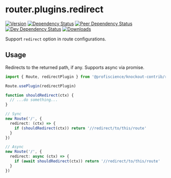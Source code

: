 # router.plugins.redirect

[![Version][npm-version-shield]][npm]
[![Dependency Status][david-dm-shield]][david-dm]
[![Peer Dependency Status][david-dm-peer-shield]][david-dm-peer]
[![Dev Dependency Status][david-dm-dev-shield]][david-dm-dev]
[![Downloads][npm-stats-shield]][npm-stats]

[david-dm]: https://david-dm.org/Profiscience/knockout-contrib?path=packages/router.plugins.redirect
[david-dm-shield]: https://david-dm.org/Profiscience/knockout-contrib/status.svg?path=packages/router.plugins.redirect
[david-dm-peer]: https://david-dm.org/Profiscience/knockout-contrib?path=packages/router.plugins.redirect&type=peer
[david-dm-peer-shield]: https://david-dm.org/Profiscience/knockout-contrib/peer-status.svg?path=packages/router.plugins.redirect
[david-dm-dev]: https://david-dm.org/Profiscience/knockout-contrib?path=packages/router.plugins.redirect&type=dev
[david-dm-dev-shield]: https://david-dm.org/Profiscience/knockout-contrib/dev-status.svg?path=packages/router.plugins.redirect
[npm]: https://www.npmjs.com/package/@profiscience/knockout-contrib-router-plugins-redirect
[npm-version-shield]: https://img.shields.io/npm/v/@profiscience/knockout-contrib-router-plugins-redirect.svg
[npm-stats]: http://npm-stat.com/charts.html?package=@profiscience/knockout-contrib-router-plugins-redirect&author=&from=&to=
[npm-stats-shield]: https://img.shields.io/npm/dt/@profiscience/knockout-contrib-router-plugins-redirect.svg?maxAge=2592000

Support `redirect` option in route configurations.

## Usage

Redirects to the returned path, if any. Supports async via promise.

```typescript
import { Route, redirectPlugin } from '@profiscience/knockout-contrib/router'

Route.usePlugin(redirectPlugin)

function shouldRedirect(ctx) {
  // ...do something...
}

// Sync
new Route('/', {
  redirect: (ctx) => {
    if (shouldRedirect(ctx)) return '//redirect/to/this/route'
  }
})

// Async
new Route('/', {
  redirect: async (ctx) => {
    if (await shouldRedirect(ctx)) return '//redirect/to/this/route'
  }
})
```
